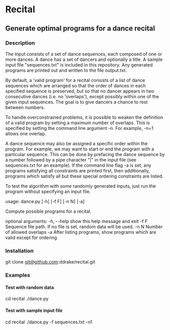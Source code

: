 # Recital

## Generate optimal programs for a dance recital

### Description  
The input consists of a set of dance sequences, each composed of one or more dances.  A dance has a set of dancers and optionally a title.  A sample input file "sequences.txt" is included in this repository.  Any generated programs are printed out and written to the file output.txt.

By default, a 'valid program' for a recital consists of a list of dance sequences which are arranged so that the order of dances in each specified sequence is preserved, but so that no dancer appears in two consecutive dances (i.e. no 'overlaps'), except possibly within one of the given input sequences.  The goal is to give dancers a chance to rest between numbers.

To handle overconstrained problems, it is possible to weaken the definition of a valid program by setting a maximum number of overlaps.  This is specified by setting the command line argument -n.  For example, -n=1 allows one overlap.

A dance sequence may also be assigned a specific order within the program.  For example, we may want to start or end the program with a particular sequence.  This can be done by prefacing the dance sequence by a number followed by a pipe character "|" in the input file (see sequences.txt for an example).  If the command line flag -a is set, any programs satisfying all constraints are printed first, then additionally, programs which satisfy all but these special ordering constraints are listed.

To test the algorithm with some randomly generated inputs, just run the program without specifying an input file.

usage: dance.py [-h] [-f F] [-n N] [-a]

Compute possible programs for a recital.

optional arguments:
  -h, --help  show this help message and exit
  -f F        Sequence file path. If no file is set, random data will be used.
  -n N        Number of allowed overlaps
  -a          After listing programs, show programs which are valid except for
              ordering
### Installation
git clone git@github.com:ddrake/recital.git 

### Examples 

#### Test with random data
cd recital
./dance.py

#### Test with sample input file
cd recital
./dance.py -f sequences.txt -n1

